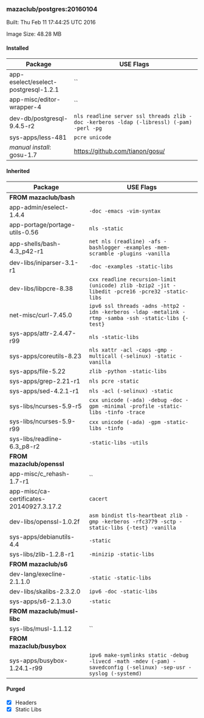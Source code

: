 ### mazaclub/postgres:20160104
Built: Thu Feb 11 17:44:25 UTC 2016

Image Size: 48.28 MB
#### Installed
Package | USE Flags
--------|----------
app-eselect/eselect-postgresql-1.2.1 | ``
app-misc/editor-wrapper-4 | ``
dev-db/postgresql-9.4.5-r2 | `nls readline server ssl threads zlib -doc -kerberos -ldap (-libressl) (-pam) -perl -pg`
sys-apps/less-481 | `pcre unicode`
*manual install*: gosu-1.7 | https://github.com/tianon/gosu/
#### Inherited
Package | USE Flags
--------|----------
**FROM mazaclub/bash** |
app-admin/eselect-1.4.4 | `-doc -emacs -vim-syntax`
app-portage/portage-utils-0.56 | `nls -static`
app-shells/bash-4.3_p42-r1 | `net nls (readline) -afs -bashlogger -examples -mem-scramble -plugins -vanilla`
dev-libs/iniparser-3.1-r1 | `-doc -examples -static-libs`
dev-libs/libpcre-8.38 | `cxx readline recursion-limit (unicode) zlib -bzip2 -jit -libedit -pcre16 -pcre32 -static-libs`
net-misc/curl-7.45.0 | `ipv6 ssl threads -adns -http2 -idn -kerberos -ldap -metalink -rtmp -samba -ssh -static-libs {-test}`
sys-apps/attr-2.4.47-r99 | `nls -static-libs`
sys-apps/coreutils-8.23 | `nls xattr -acl -caps -gmp -multicall (-selinux) -static -vanilla`
sys-apps/file-5.22 | `zlib -python -static-libs`
sys-apps/grep-2.21-r1 | `nls pcre -static`
sys-apps/sed-4.2.1-r1 | `nls -acl (-selinux) -static`
sys-libs/ncurses-5.9-r5 | `cxx unicode (-ada) -debug -doc -gpm -minimal -profile -static-libs -tinfo -trace`
sys-libs/ncurses-5.9-r99 | `cxx unicode (-ada) -gpm -static-libs -tinfo`
sys-libs/readline-6.3_p8-r2 | `-static-libs -utils`
**FROM mazaclub/openssl** |
app-misc/c_rehash-1.7-r1 | ``
app-misc/ca-certificates-20140927.3.17.2 | `cacert`
dev-libs/openssl-1.0.2f | `asm bindist tls-heartbeat zlib -gmp -kerberos -rfc3779 -sctp -static-libs {-test} -vanilla`
sys-apps/debianutils-4.4 | `-static`
sys-libs/zlib-1.2.8-r1 | `-minizip -static-libs`
**FROM mazaclub/s6** |
dev-lang/execline-2.1.1.0 | `-static -static-libs`
dev-libs/skalibs-2.3.2.0 | `ipv6 -doc -static-libs`
sys-apps/s6-2.1.3.0 | `-static`
**FROM mazaclub/musl-libc** |
sys-libs/musl-1.1.12 | ``
**FROM mazaclub/busybox** |
sys-apps/busybox-1.24.1-r99 | `ipv6 make-symlinks static -debug -livecd -math -mdev (-pam) -savedconfig (-selinux) -sep-usr -syslog (-systemd)`
#### Purged
- [x] Headers
- [x] Static Libs
